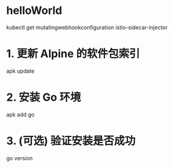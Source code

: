 # helloWorld

kubectl get mutatingwebhookconfiguration istio-sidecar-injector

# 1. 更新 Alpine 的软件包索引
apk update

# 2. 安装 Go 环境
apk add go

# 3. (可选) 验证安装是否成功
go version